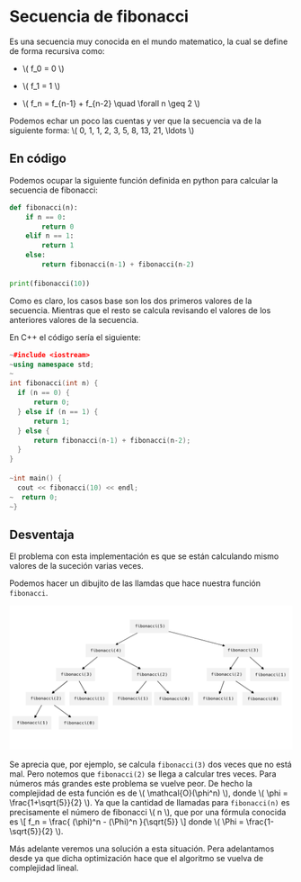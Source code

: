 # Secuencia de fibonacci

Es una secuencia muy conocida en el mundo matematico, la cual se define de forma recursiva como:

- \\( f_0 = 0 \\)

- \\( f_1 = 1 \\)

- \\( f_n = f_{n-1} + f_{n-2} \quad \forall n \geq 2 \\)

Podemos echar un poco las cuentas y ver que la secuencia va de la siguiente forma: \\( 0, 1, 1, 2, 3, 5, 8, 13, 21, \ldots \\)

## En código

Podemos ocupar la siguiente función definida en python para calcular la secuencia de fibonacci:

```python
def fibonacci(n):
    if n == 0:
        return 0
    elif n == 1:
        return 1
    else:
        return fibonacci(n-1) + fibonacci(n-2)

print(fibonacci(10))
```

Como es claro, los casos base son los dos primeros valores de la secuencia. Mientras que el resto se calcula revisando el valores de los anteriores valores de la secuencia.

En C++ el código sería el siguiente:

```cpp
~#include <iostream>
~using namespace std;
~
int fibonacci(int n) {
  if (n == 0) {
      return 0;
  } else if (n == 1) {
      return 1;
  } else {
      return fibonacci(n-1) + fibonacci(n-2);
  }
}

~int main() {
  cout << fibonacci(10) << endl;
~  return 0;
~}
```

## Desventaja

El problema con esta implementación es que se están calculando mismo valores de la suceción varias veces.

Podemos hacer un dibujito de las llamdas que hace nuestra función `fibonacci`. 

![fibonacci llamadas](./img/fibonacci_llamadas.png)

Se aprecia que, por ejemplo, se calcula `fibonacci(3)` dos veces que no está mal. Pero notemos que `fibonacci(2)` se llega a calcular tres veces. Para números más grandes este problema se vuelve peor. De hecho la complejidad de esta función es de \\( \mathcal{O}(\phi^n) \\), donde \\( \phi = \frac{1+\sqrt{5}}{2} \\). Ya que la cantidad de llamadas para `fibonacci(n)` es precisamente el número de fibonacci \\( n \\), que por una fórmula conocida es 
\\[ f_n = \frac{ (\phi)^n - (\Phi)^n }{\sqrt{5}} \\]
donde \\( \Phi = \frac{1-\sqrt{5}}{2} \\). 

Más adelante veremos una solución a esta situación. Pera adelantamos desde ya que dicha optimización hace que el algoritmo se vuelva de complejidad lineal.